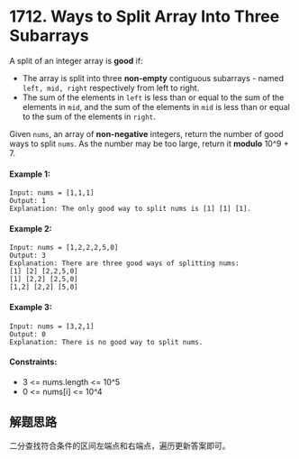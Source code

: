 # 1712. Ways to Split Array Into Three Subarrays

A split of an integer array is **good** if:

+ The array is split into three **non-empty** contiguous subarrays - named `left, mid, right` respectively from left to right.
+ The sum of the elements in `left` is less than or equal to the sum of the elements in `mid`, and the sum of the elements in `mid` is less than or equal to the sum of the elements in `right`.

Given `nums`, an array of **non-negative** integers, return the number of good ways to split `nums`. As the number may be too large, return it **modulo** 10^9 + 7.


#### Example 1:

```
Input: nums = [1,1,1]
Output: 1
Explanation: The only good way to split nums is [1] [1] [1].
```

#### Example 2:

```
Input: nums = [1,2,2,2,5,0]
Output: 3
Explanation: There are three good ways of splitting nums:
[1] [2] [2,2,5,0]
[1] [2,2] [2,5,0]
[1,2] [2,2] [5,0]
```

#### Example 3:

```
Input: nums = [3,2,1]
Output: 0
Explanation: There is no good way to split nums.
``` 

#### Constraints:

+ 3 <= nums.length <= 10^5
+ 0 <= nums[i] <= 10^4

## 解题思路

二分查找符合条件的区间左端点和右端点，遍历更新答案即可。
